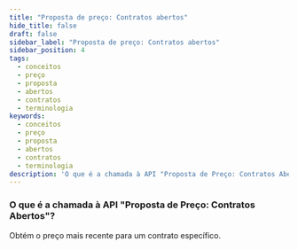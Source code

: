 ```yaml
---
title: "Proposta de preço: Contratos abertos"
hide_title: false
draft: false
sidebar_label: "Proposta de preço: Contratos abertos"
sidebar_position: 4
tags:
  - conceitos
  - preço
  - proposta
  - abertos
  - contratos
  - terminologia
keywords:
  - conceitos
  - preço
  - proposta
  - abertos
  - contratos
  - terminologia
description: 'O que é a chamada à API "Proposta de Preço: Contratos Abertos"?'
---
```


### O que é a chamada à API "Proposta de Preço: Contratos Abertos"?

Obtém o preço mais recente para um contrato específico.
